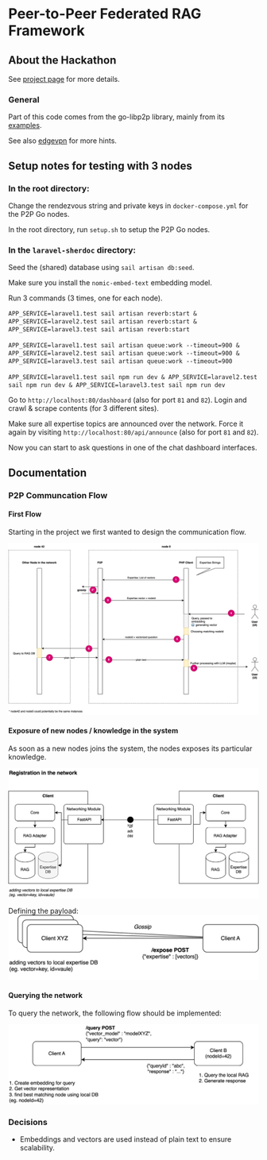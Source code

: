 # Peer-to-Peer Federated RAG Framework

## About the Hackathon
See [project page](https://hackathon.cloudfest.com/project/peer-to-peer-federated-rag-framework/) for more details.

### General
Part of this code comes from the go-libp2p library, mainly from
its [examples](https://github.com/libp2p/go-libp2p/tree/master/examples/chat-with-rendezvous).

See also [edgevpn](https://github.com/mudler/edgevpn) for more hints.

## Setup notes for testing with 3 nodes

### In the root directory:

Change the rendezvous string and private keys in `docker-compose.yml` for the P2P Go nodes.

In the root directory, run `setup.sh` to setup the P2P Go nodes.

### In the `laravel-sherdoc` directory:

Seed the (shared) database using `sail artisan db:seed`.

Make sure you install the `nomic-embed-text` embedding model.

Run 3 commands (3 times, one for each node).

```
APP_SERVICE=laravel1.test sail artisan reverb:start & APP_SERVICE=laravel2.test sail artisan reverb:start & APP_SERVICE=laravel3.test sail artisan reverb:start

APP_SERVICE=laravel1.test sail artisan queue:work --timeout=900 & APP_SERVICE=laravel2.test sail artisan queue:work --timeout=900 & APP_SERVICE=laravel3.test sail artisan queue:work --timeout=900

APP_SERVICE=laravel1.test sail npm run dev & APP_SERVICE=laravel2.test sail npm run dev & APP_SERVICE=laravel3.test sail npm run dev
```

Go to `http://localhost:80/dashboard` (also for port `81` and `82`). Login and crawl & scrape contents (for 3 different sites).

Make sure all expertise topics are announced over the network. Force it again by visiting `http://localhost:80/api/announce` (also for port `81` and `82`).

Now you can start to ask questions in one of the chat dashboard interfaces.

## Documentation
### P2P Communcation Flow
#### First Flow
Starting in the project we first wanted to design the communication flow.

![First Communication Flow](https://github.com/CF-2025-Hackathon/p2p-rag/raw/main/documentation/first_draft.svg)

#### Exposure of new nodes / knowledge in the system
As soon as a new nodes joins the system, the nodes exposes its particular knowledge.

![Register in the network](https://github.com/CF-2025-Hackathon/p2p-rag/raw/main/documentation/expertise_exposure_A.svg)

Defining the payload:
![First Communication Flow](https://github.com/CF-2025-Hackathon/p2p-rag/raw/main/documentation/expertise_exposure.svg)

#### Querying the network
To query the network, the following flow should be implemented:

![First Communication Flow](https://github.com/CF-2025-Hackathon/p2p-rag/raw/docu/documentation/querying.svg)


### Decisions
- Embeddings and vectors are used instead of plain text to ensure scalability.
